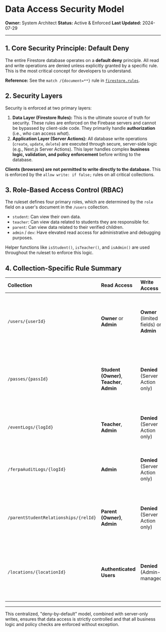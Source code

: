# Data Access Security Model

**Owner:** System Architect
**Status:** Active & Enforced
**Last Updated:** 2024-07-29

---

## 1. Core Security Principle: Default Deny

The entire Firestore database operates on a **default deny** principle. All read and write operations are denied unless explicitly granted by a specific rule. This is the most critical concept for developers to understand.

**Reference:** See the `match /{document=**}` rule in [`firestore.rules`](../../../firestore.rules).

## 2. Security Layers

Security is enforced at two primary layers:

1.  **Data Layer (Firestore Rules):** This is the ultimate source of truth for security. These rules are enforced on the Firebase servers and cannot be bypassed by client-side code. They primarily handle **authorization** (i.e., *who* can access *what*).
2.  **Application Layer (Server Actions):** All database write operations (`create`, `update`, `delete`) are executed through secure, server-side logic (e.g., Next.js Server Actions). This layer handles complex **business logic, validation, and policy enforcement** before writing to the database.

**Clients (browsers) are not permitted to write directly to the database.** This is enforced by the `allow write: if false;` rules on all critical collections.

## 3. Role-Based Access Control (RBAC)

The ruleset defines four primary roles, which are determined by the `role` field on a user's document in the `/users` collection.

*   `student`: Can view their own data.
*   `teacher`: Can view data related to students they are responsible for.
*   `parent`: Can view data related to their verified children.
*   `admin` / `dev`: Have elevated read access for administrative and debugging purposes.

Helper functions like `isStudent()`, `isTeacher()`, and `isAdmin()` are used throughout the ruleset to enforce this logic.

## 4. Collection-Specific Rule Summary

| Collection | Read Access | Write Access | Rationale |
| :--- | :--- | :--- | :--- |
| `/users/{userId}` | **Owner** or **Admin** | **Owner** (limited fields) or **Admin** | Users can view their own profile and edit non-critical info. Admins manage all profiles. |
| `/passes/{passId}` | **Student (Owner)**, **Teacher**, **Admin** | **Denied** (Server Action only) | Passes contain sensitive location data. Writes are complex transactions handled by the server. |
| `/eventLogs/{logId}` | **Teacher**, **Admin** | **Denied** (Server Action only) | Logs are for reporting and are immutable from the client. |
| `/ferpaAuditLogs/{logId}` | **Admin** | **Denied** (Server Action only) | The most sensitive logs, read-only for top-level admins. **Immutable.** |
| `/parentStudentRelationships/{relId}` | **Parent (Owner)**, **Admin** | **Denied** (Server Action only) | Parents can see their own relationship records. Admins manage them. |
| `/locations/{locationId}` | **Authenticated Users** | **Denied** (Admin-managed) | All users need to see locations to create passes, but only admins can add/edit them. |

---

This centralized, "deny-by-default" model, combined with server-only writes, ensures that data access is strictly controlled and that all business logic and policy checks are enforced without exception. 